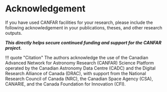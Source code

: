 # Acknowledgement


If you have used CANFAR facilities for your research, please include the following acknowledgement in your publications, theses, and other research outputs.

_**This directly helps secure continued funding and support for the CANFAR project.**_

!!! quote "Citation"
    The authors acknowledge the use of the Canadian Advanced Network for Astronomy Research (CANFAR) Science Platform operated by the Canadian Astronomy Data Centre (CADC) and the Digital Research Alliance of Canada (DRAC), with support from the National Research Council of Canada (NRC), the Canadian Space Agency (CSA), CANARIE, and the Canada Foundation for Innovation (CFI).
